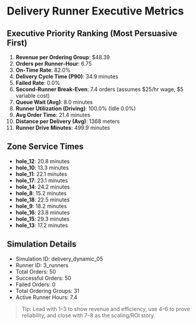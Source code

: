 # Delivery Runner Executive Metrics

## Executive Priority Ranking (Most Persuasive First)
1. **Revenue per Ordering Group**: $48.39
2. **Orders per Runner‑Hour**: 6.75
3. **On‑Time Rate**: 82.0%
4. **Delivery Cycle Time (P90)**: 34.9 minutes
5. **Failed Rate**: 0.0%
6. **Second‑Runner Break‑Even**: 7.4 orders (assumes $25/hr wage, $5 variable cost)
7. **Queue Wait (Avg)**: 8.0 minutes
8. **Runner Utilization (Driving)**: 100.0% (Idle 0.0%)
9. **Avg Order Time**: 21.4 minutes
10. **Distance per Delivery (Avg)**: 1368 meters
11. **Runner Drive Minutes**: 499.9 minutes

## Zone Service Times
- **hole_12**: 20.8 minutes
- **hole_10**: 13.3 minutes
- **hole_11**: 22.1 minutes
- **hole_17**: 23.1 minutes
- **hole_14**: 24.2 minutes
- **hole_8**: 15.2 minutes
- **hole_18**: 22.5 minutes
- **hole_9**: 18.2 minutes
- **hole_16**: 23.8 minutes
- **hole_15**: 29.3 minutes
- **hole_13**: 17.2 minutes


## Simulation Details
- Simulation ID: delivery_dynamic_05
- Runner ID: 3_runners
- Total Orders: 50
- Successful Orders: 50
- Failed Orders: 0
- Total Ordering Groups: 31
- Active Runner Hours: 7.4

> Tip: Lead with 1–3 to show revenue and efficiency, use 4–6 to prove reliability, and close with 7–8 as the scaling/ROI story.
